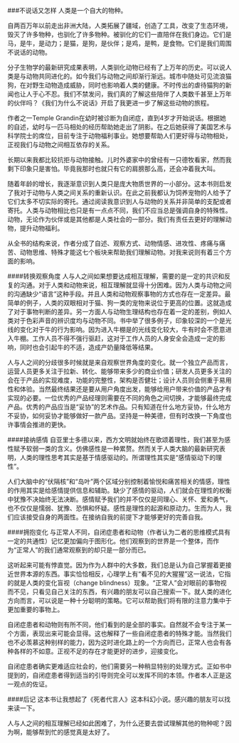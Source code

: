 ###不说话又怎样
人类是一个自大的物种。

自两百万年以前走出非洲大陆，人类拓展了疆域，创造了工具，改变了生态环境，毁灭了许多物种，也驯化了许多物种。被驯化的它们一直陪伴在我们身边。它们是马，是牛，是动力；是猫，是狗，是伙伴；是鸡，是鸭，是食物。它们是我们周围不说话的动物。

分子生物学的最新研究成果表明，人类驯化动物已经有了上万年的历史。可以说人类是与动物共同进化的。如今我们与动物之间却渐行渐远。城市中随处可见流浪猫狗，在对野生动物造成威胁，同时也影响着人类的健康。不时传出的虐待猫狗的新闻也让人于心不忍。我们不禁发问，我们真的了解这些陪伴了人类数千甚至上万年的伙伴吗？《我们为什么不说话》开启了我更进一步了解这些动物的旅程。

作者之一Temple Grandin在幼时被诊断为自闭症，直到4岁才开始说话。根据她的自述，幼时与一匹马相处的经历帮助她走出了阴影。在之后她获得了美国艺术与科学院士的席位，目前专注于动物福利事业。她想要帮助人们更好得与动物相处，正视我们与动物之间相互依存的关系。

长期以来我都比较抗拒与动物接触。儿时外婆家中的曾经有一只德牧看家，然而我剩下印象只是害怕。毕竟我那时也就只有它的肩膀那么高，还会冲着我大叫。

随着年龄的增长，我逐渐意识到人类只是庞大物质世界的一小部分。这本书则启发了我对于动物与人类之间关系的重新认识。在此之前我都认为饲养宠物的人给予了它们太多不切实际的寄托。通过阅读我意识到人与动物的关系并非简单的支配或者寄托。人类与动物相比也只是有一点点不同，我们不应当总是强调自身的特殊性。动物，无论作为伙伴或是其他都是人类社会的一部分。我们有责任去更好的理解动物，提升动物福利。

从全书的结构来说，作者分成了自述、观察方式、动物情感、进攻性、疼痛与痛苦、动物思维、特殊才能这七个板块来帮助我们理解动物。对我来说则有着三个方面的影响。

####转换观察角度
人与人之间如果想要达成相互理解，需要的是一定的共识和反复的沟通。对于人类和动物来说，相互理解就显得十分困难。因为人类与动物之间的沟通缺少“语言”这种手段。并且人类和动物观察事物的方式也存在一定差异。最简单的例子，人类的双眼相对于猫、狗一类的宠物来说位于更高的位置。这就造成了对于事物判断的差异。另一方面人与动物生理结构也存在着一定的差别，例如人类对于色彩声音的辨识度均与动物不同。书中举了很多例子，印象较深的一个是光线的变化对于牛的行为影响。因为进入牛棚是的光线变化较大，牛有时会不愿意进入牛棚。工作人员不得不强行驱赶，这对于工作人员的人身安全会造成一定的影响，同时也会引起牛的不适，造成产奶量降低等结果。

人与人之间的分歧很多时候就是来自观察世界角度的变化。就一个独立产品而言，运营人员更多关注于拉新、转化、能够带来多少的商业价值；研发人员更多关注的会在于产品的实现难度，功能的完整性，架构是否健壮；设计人员则会侧重于易用性和体验。当然最终结果还是要从用户角度出发，能够给用户带来价值的产品才有实现的必要。一位优秀的产品经理则需要在不同的角色之间切换，才能够最终完成产品。优秀的产品应当是“妥协”的艺术作品。只有知道在什么地方妥协，什么地方不妥协，如何妥协才能够做好一款产品。坚持是一种美德，但有时改换一下角度也许事情会推进的更快。

####接纳感情
自亚里士多德以来，西方文明就始终在歌颂着理性，我们甚至为感性赋予软弱一类的含义。仿佛感性是一种累赘。然而关于人类大脑的最新研究表明，人类的理性思考其实是基于情感驱动的。所谓理性其实是“感情驱动下的理性”。

人们大脑中的“伏隔核”和“岛叶”两个区域分别控制着愉悦和痛苦相关的情感，理性的作用其实是给感情提供信息和辅助。缺少了感情的驱动，人们就会在理性的权衡中犹豫不决始终无法决断。感情赋予我们的并不仅仅是同理心、关怀、爱和勇气，也不仅仅是懦弱、犹豫、恐惧和怀疑。感性是理性的起源和原动力。生而为人，我们应该接受自身的两面性。在接纳自我的前提下才能够更好的完善自我。

####拥抱变化
与正常人不同，自闭症患者和动物（作者认为二者的思维模式具有一定的共通性）记忆更加偏向于图形化。他们观察到的世界是一个整体，而作为“正常人”的我们通常观察到的却只是一部分而已。

这听起来可能有悖直觉。因为作为人群中的大多数，我们总是认为自己掌握着更接近世界本源的东西。事实恰恰相反，心理学上有“看不见的大猩猩”这一说法，它指的就是人类的变化盲视（change blindness）现象。“正常人”会对眼前的事物视而不见，只看见自己关注的东西，有兴趣的朋友可以自己搜索一下。就人类的进化方向而言，可以说是一种十分聪明的策略。它可以帮助我们将有限的注意力集中于更加重要的事物上。

自闭症患者和动物则有所不同，他们看到的是全部的事实。自然就不会专注于某一个方面，表现出来可能会显得。这也解释了一些自闭症患者的特殊才能。当然我们也不必羡慕这种别样的能力，因为这时进化路上的一个方向而已，正常人也会有各种各样的不如意。正视不足的存在才能更好的进步，迎接变化。

自闭症患者确实更难适应社会的，他们需要另一种稍显特别的处理方式。正如书中提到的，自闭症患者得到适当的引导则完全可以发挥不同的本领。作者本人正是这一观点的佐证。

####后记
这本书让我想起了《死者代言人》这本科幻小说。感兴趣的朋友可以找来读一下。

人与人之间的相互理解已经如此困难了，为什么还要去尝试理解其他的物种呢？因为啊，能够帮到忙的感觉真是太好了。